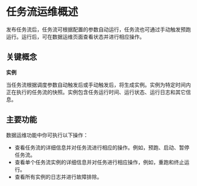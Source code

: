 # 任务流运维概述

发布任务流后，任务流可根据配置的参数自动运行，任务流也可通过手动触发预跑运行。运行后，可在数据运维页面查看状态并进行相应操作。


## 关键概念<keyconcepts>

**实例**

当任务流根据调度参数自动触发后或手动触发后，将生成实例。实例为特定时间内正在执行的任务流的快照。实例包含任务运行时间、运行状态、运行日志和其它信息。


## 主要功能<keyfunctionalities>

数据运维功能中你可执行以下操作：
 - 查看任务流的详细信息并对任务流进行相应的操作。例如，预跑、启动、暂停任务流。
 - 查看单个任务流实例的详细信息并对任务进行相应操作，例如，重跑和终止运行。
 - 查看所有实例的日志并进行故障排除。
